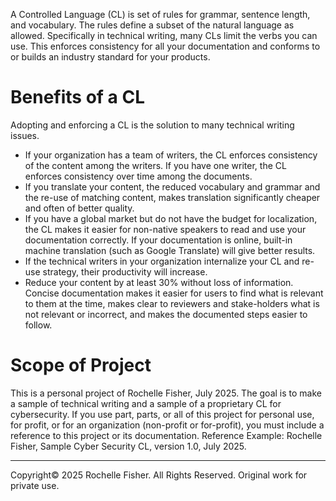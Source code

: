 A Controlled Language (CL) is set of rules for grammar, sentence length, and vocabulary. The rules define a subset of the natural language as allowed. Specifically in technical writing, many CLs limit the verbs you can use. This enforces consistency for all your documentation and conforms to or builds an industry standard for your products.

# Benefits of a CL
Adopting and enforcing a CL is the solution to many technical writing issues.
* If your organization has a team of writers, the CL enforces consistency of the content among the writers. If you have one writer, the CL enforces consistency over time among the documents.
* If you translate your content, the reduced vocabulary and grammar and the re-use of matching content, makes translation significantly cheaper and often of better quality.
* If you have a global market but do not have the budget for localization, the CL makes it easier for non-native speakers to read and use your documentation correctly. If your documentation is online, built-in machine translation (such as Google Translate) will give better results.
* If the technical writers in your organization internalize your CL and re-use strategy, their productivity will increase.
* Reduce your content by at least 30% without loss of information. Concise documentation makes it easier for users to find what is relevant to them at the time, makes clear to reviewers and stake-holders what is not relevant or incorrect, and makes the documented steps easier to follow.

# Scope of Project
This is a personal project of Rochelle Fisher, July 2025. The goal is to make a sample of technical writing and a sample of a proprietary CL for cybersecurity.
If you use part, parts, or all of this project for personal use, for profit, or for an organization (non-profit or for-profit), you must include a reference to this project or its documentation.
Reference Example:
Rochelle Fisher, Sample Cyber Security CL, version 1.0, July 2025.

----

Copyright© 2025 Rochelle Fisher. All Rights Reserved. Original work for private use.
